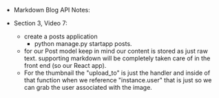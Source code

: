 - Markdown Blog API Notes:

- Section 3, Video 7:
  - create a posts application
    - python manage.py startapp posts.
  - for our Post model keep in mind our content is stored as just raw text. supporting markdown will be completely taken care of in the front end (so our React app).
  - For the thumbnail the "upload_to" is just the handler and inside of that function when we reference "instance.user" that is just so we can grab the user associated with the image.